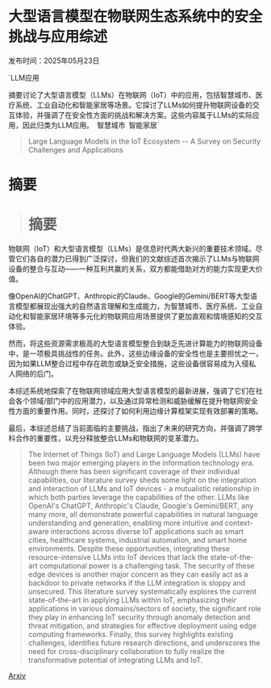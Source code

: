 # 大型语言模型在物联网生态系统中的安全挑战与应用综述

发布时间：2025年05月23日

`LLM应用

摘要讨论了大型语言模型（LLMs）在物联网（IoT）中的应用，包括智慧城市、医疗系统、工业自动化和智能家居等场景。它探讨了LLMs如何提升物联网设备的交互体验，并强调了在安全性方面的挑战和解决方案。这些内容属于LLMs的实际应用，因此归类为LLM应用。` `智慧城市` `智能家居`

> Large Language Models in the IoT Ecosystem -- A Survey on Security Challenges and Applications

# 摘要

> # 摘要
物联网（IoT）和大型语言模型（LLMs）是信息时代两大新兴的重要技术领域。尽管它们各自的潜力已得到广泛探讨，但我们的文献综述首次揭示了LLMs与物联网设备的整合与互动——一种互利共赢的关系，双方都能借助对方的能力实现更大价值。

像OpenAI的ChatGPT、Anthropic的Claude、Google的Gemini/BERT等大型语言模型都展现出强大的自然语言理解和生成能力，为智慧城市、医疗系统、工业自动化和智能家居环境等多元化的物联网应用场景提供了更加直观和情境感知的交互体验。

然而，将这些资源需求极高的大型语言模型整合到缺乏先进计算能力的物联网设备中，是一项极具挑战性的任务。此外，这些边缘设备的安全性也是主要担忧之一，因为如果LLM整合过程中存在疏忽或缺乏安全措施，这些设备很容易成为入侵私人网络的后门。

本综述系统地探索了在物联网领域应用大型语言模型的最新进展，强调了它们在社会各个领域/部门中的应用潜力，以及通过异常检测和威胁缓解在提升物联网安全性方面的重要作用。同时，还探讨了如何利用边缘计算框架实现有效部署的策略。

最后，本综述总结了当前面临的主要挑战，指出了未来的研究方向，并强调了跨学科合作的重要性，以充分释放整合LLMs和物联网的变革潜力。

> The Internet of Things (IoT) and Large Language Models (LLMs) have been two major emerging players in the information technology era. Although there has been significant coverage of their individual capabilities, our literature survey sheds some light on the integration and interaction of LLMs and IoT devices - a mutualistic relationship in which both parties leverage the capabilities of the other. LLMs like OpenAI's ChatGPT, Anthropic's Claude, Google's Gemini/BERT, any many more, all demonstrate powerful capabilities in natural language understanding and generation, enabling more intuitive and context-aware interactions across diverse IoT applications such as smart cities, healthcare systems, industrial automation, and smart home environments. Despite these opportunities, integrating these resource-intensive LLMs into IoT devices that lack the state-of-the-art computational power is a challenging task. The security of these edge devices is another major concern as they can easily act as a backdoor to private networks if the LLM integration is sloppy and unsecured. This literature survey systematically explores the current state-of-the-art in applying LLMs within IoT, emphasizing their applications in various domains/sectors of society, the significant role they play in enhancing IoT security through anomaly detection and threat mitigation, and strategies for effective deployment using edge computing frameworks. Finally, this survey highlights existing challenges, identifies future research directions, and underscores the need for cross-disciplinary collaboration to fully realize the transformative potential of integrating LLMs and IoT.

[Arxiv](https://arxiv.org/abs/2505.17586)